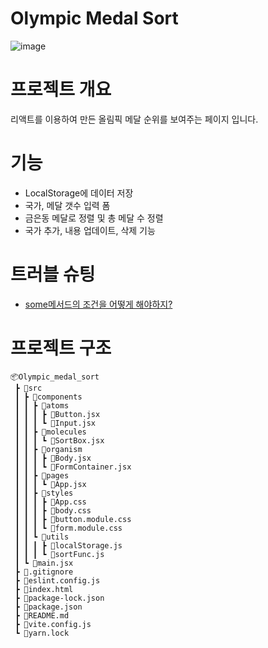 # Olympic Medal Sort
![image](https://github.com/user-attachments/assets/db7f76a3-5d97-420c-b313-26430b490234)


# 프로젝트 개요

리액트를 이용하여 만든 올림픽 메달 순위를 보여주는 페이지 입니다.

# 기능

- LocalStorage에 데이터 저장
- 국가, 메달 갯수 입력 폼 
- 금은동 메달로 정렬 및 총 메달 수 정렬
- 국가 추가, 내용 업데이트, 삭제 기능

# 트러블 슈팅
- [some메서드의 조건을 어떻게 해야하지?]([https://velog.io/@wltn7star/TIL15.-%ED%95%9C%EA%B8%80-%EC%9C%A0%ED%9A%A8%EC%84%B1-%EA%B2%80%EC%82%AC](https://velog.io/@wltn7star/TIL19.-%EC%9E%90%EB%B0%94%EC%8A%A4%ED%81%AC%EB%A6%BD%ED%8A%B8-some-%EC%82%AC%EC%9A%A9))

# 프로젝트 구조
```
📦Olympic_medal_sort
 ┣ 📂src
 ┃ ┣ 📂components
 ┃ ┃ ┣ 📂atoms
 ┃ ┃ ┃ ┣ 📜Button.jsx
 ┃ ┃ ┃ ┗ 📜Input.jsx
 ┃ ┃ ┣ 📂molecules
 ┃ ┃ ┃ ┗ 📜SortBox.jsx
 ┃ ┃ ┣ 📂organism
 ┃ ┃ ┃ ┣ 📜Body.jsx
 ┃ ┃ ┃ ┗ 📜FormContainer.jsx
 ┃ ┃ ┣ 📂pages
 ┃ ┃ ┃ ┗ 📜App.jsx
 ┃ ┃ ┣ 📂styles
 ┃ ┃ ┃ ┣ 📜App.css
 ┃ ┃ ┃ ┣ 📜body.css
 ┃ ┃ ┃ ┣ 📜button.module.css
 ┃ ┃ ┃ ┗ 📜form.module.css
 ┃ ┃ ┗ 📂utils
 ┃ ┃ ┃ ┣ 📜localStorage.js
 ┃ ┃ ┃ ┗ 📜sortFunc.js
 ┃ ┗ 📜main.jsx
 ┣ 📜.gitignore
 ┣ 📜eslint.config.js
 ┣ 📜index.html
 ┣ 📜package-lock.json
 ┣ 📜package.json
 ┣ 📜README.md
 ┣ 📜vite.config.js
 ┗ 📜yarn.lock
```
